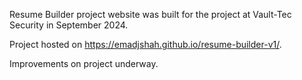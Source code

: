 Resume Builder project website was built for the project at Vault-Tec Security in September 2024.

Project hosted on https://emadjshah.github.io/resume-builder-v1/.

Improvements on project underway.
